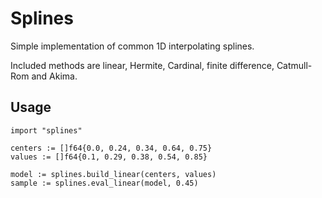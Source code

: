 # Splines

Simple implementation of common 1D interpolating splines.

Included methods are linear, Hermite, Cardinal, finite difference, Catmull-Rom and Akima.

## Usage

```odin
import "splines"

centers := []f64{0.0, 0.24, 0.34, 0.64, 0.75}
values := []f64{0.1, 0.29, 0.38, 0.54, 0.85}

model := splines.build_linear(centers, values)
sample := splines.eval_linear(model, 0.45)
```
